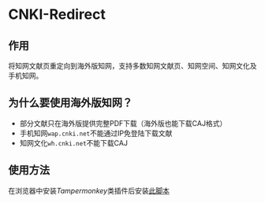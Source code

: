 # CNKI-Redirect

## 作用

将知网文献页重定向到海外版知网，支持多数知网文献页、知网空间、知网文化及手机知网。

## 为什么要使用海外版知网？

- 部分文献只在海外版提供完整PDF下载（海外版也能下载CAJ格式）
- 手机知网`wap.cnki.net`不能通过IP免登陆下载文献
- 知网文化`wh.cnki.net`不能下载CAJ

## 使用方法

在浏览器中安装*Tampermonkey*类插件后安装[此脚本](https://raw.githubusercontent.com/MkQtS/CNKI-Redirect/main/CNKI-Redirect.user.js)

